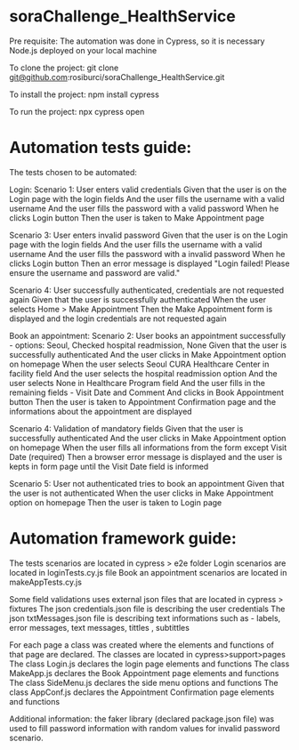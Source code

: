 # soraChallenge_HealthService

Pre requisite:
The automation was done in Cypress, so it is necessary Node.js deployed on your local machine

To clone the project:
git clone git@github.com:rosiburci/soraChallenge_HealthService.git

To install the project:
npm install cypress

To run the project:
npx cypress open

# Automation tests guide:

The tests chosen to be automated:

Login:
Scenario 1: User enters valid credentials
Given that the user is on the Login page with the login fields
And the user fills the username with a valid username
And the user fills the password with a valid password
When he clicks Login button
Then the user is taken to Make Appointment page

Scenario 3: User enters invalid password
Given that the user is on the Login page with the login fields
And the user fills the username with a valid username
And the user fills the password with a invalid password
When he clicks Login button
Then an error message is displayed "Login failed! Please ensure the username and password are valid."

Scenario 4: User successfully authenticated, credentials are not requested again
Given that the user is successfully authenticated 
When the user selects Home > Make Appointment 
Then the Make Appointment form is displayed and the login credentials are not requested again

Book an appointment:
Scenario 2: User books an appointment successfully - options: Seoul, Checked hospital readmission, None
Given that the user is successfully authenticated
And the user clicks in Make Appointment option on homepage
When the user selects Seoul CURA Healthcare Center in facility field
And the user selects the hospital readmission option
And the user selects None in Healthcare Program field
And the user fills in the remaining fields - Visit Date and Comment 
And clicks in Book Appointment button
Then the user is taken to Appointment Confirmation page and the informations about the appointment are displayed

Scenario 4: Validation of mandatory fields
Given that the user is successfully authenticated
And the user clicks in Make Appointment option on homepage
When the user fills all informations from the form except Visit Date (required)
Then a browser error message is displayed and the user is kepts in form page until the Visit Date field is informed 

Scenario 5: User not authenticated tries to book an appointment
Given that the user is not authenticated
When the user clicks in Make Appointment option on homepage
Then the user is taken to Login page

# Automation framework guide:

The tests scenarios are located in cypress > e2e folder
Login scenarios are located in loginTests.cy.js file
Book an appointment scenarios are located in makeAppTests.cy.js

Some field validations uses external json files that are located in  cypress > fixtures
The json credentials.json file is describing the user credentials
The json txtMessages.json file is describing text informations such as - labels, error messages, text messages, tittles , subtittles

For each page a class was created where the elements and functions of that page are declared. The classes are located in cypress>support>pages
The class Login.js declares the login page elements and functions
The class MakeApp.js declares the Book Appointment page elements and functions
The class SideMenu.js declares the side menu options and functions
The class AppConf.js declares the Appointment Confirmation page elements and functions

Additional information: the faker library (declared package.json file) was used to fill password information with random values for invalid password scenario.
